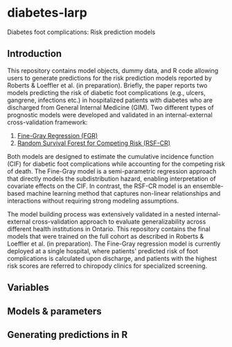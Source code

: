 # diabetes-larp
Diabetes foot complications: Risk prediction models

## Introduction

This repository contains model objects, dummy data, and R code allowing users to generate predictions for the risk prediction models reported by Roberts & Loeffler et al. (in preparation). Briefly, the paper reports two models predicting the risk of diabetic foot complications (e.g., ulcers, gangrene, infections etc.) in hospitalized patients with diabetes who are discharged from General Internal Medicine (GIM). Two different types of prognostic models were developed and validated in an internal-external cross-validation framework:

1) [Fine-Gray Regression (FGR)](https://www.tandfonline.com/doi/abs/10.1080/01621459.1999.10474144)
2) [Random Survival Forest for Competing Risk (RSF-CR)](https://pubmed.ncbi.nlm.nih.gov/24728979/)

Both models are designed to estimate the cumulative incidence function (CIF) for diabetic foot complications while accounting for the competing risk of death. The Fine-Gray model is a semi-parametric regression approach that directly models the subdistribution hazard, enabling interpretation of covariate effects on the CIF. In contrast, the RSF-CR model is an ensemble-based machine learning method that captures non-linear relationships and interactions without requiring strong modeling assumptions.

The model building process was extensively validated in a nested internal-external cross-validation approach to evaluate generalizability across different health institutions in Ontario. This repository contains the final models that were trained on the full cohort as described in Roberts & Loeffler et al. (in preparation). The Fine-Gray regression model is currently deployed at a single hospital, where patients' predicted risk of foot complications is calculated upon discharge, and patients with the highest risk scores are referred to chiropody clinics for specialized screening.

## Variables


## Models & parameters


## Generating predictions in R
